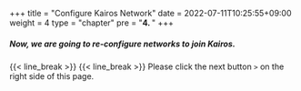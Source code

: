 +++
title = "Configure Kairos Network"
date = 2022-07-11T10:25:55+09:00
weight = 4
type = "chapter"
pre = "<b>4. </b>"
+++



##### Now, we are going to re-configure networks to join Kairos.
##### 

{{< line_break >}}
{{< line_break >}}
Please click the next button ```>``` on the right side of this page.
